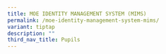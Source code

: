 ```yaml
---
title: MOE IDENTITY MANAGEMENT SYSTEM (MIMS)
permalink: /moe-identity-management-system-mims/
variant: tiptap
description: ""
third_nav_title: Pupils
---
```

